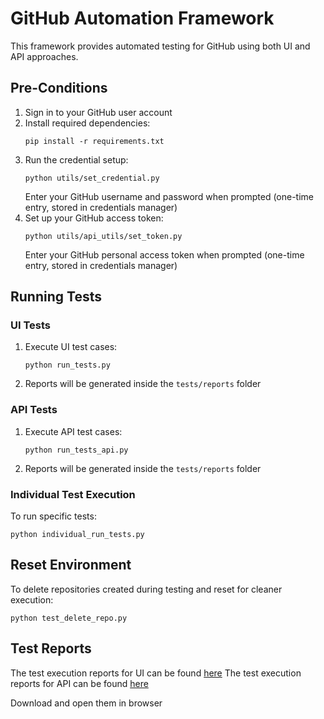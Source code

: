 # GitHub Automation Framework

This framework provides automated testing for GitHub using both UI and API approaches.

## Pre-Conditions

1. Sign in to your GitHub user account
2. Install required dependencies:
   ```
   pip install -r requirements.txt
   ```
3. Run the credential setup:
   ```
   python utils/set_credential.py
   ```
   Enter your GitHub username and password when prompted (one-time entry, stored in credentials manager)
4. Set up your GitHub access token:
   ```
   python utils/api_utils/set_token.py
   ```
   Enter your GitHub personal access token when prompted (one-time entry, stored in credentials manager)

## Running Tests

### UI Tests
1. Execute UI test cases:
   ```
   python run_tests.py
   ```
2. Reports will be generated inside the `tests/reports` folder

### API Tests
1. Execute API test cases:
   ```
   python run_tests_api.py
   ```
2. Reports will be generated inside the `tests/reports` folder

### Individual Test Execution
To run specific tests:
```
python individual_run_tests.py
```

## Reset Environment
To delete repositories created during testing and reset for cleaner execution:
```
python test_delete_repo.py
```

## Test Reports

The test execution reports for UI can be found [here](reports/ui_test_report_2025-03-17_10-58-54.html)
The test execution reports for API can be found [here](reports/api_test_report_2025-03-17_12-21-32.html)

Download and open them in browser 